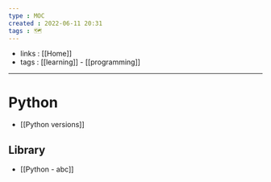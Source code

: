 ```yaml
---
type : MOC
created : 2022-06-11 20:31
tags : 🗺️ 
---
```


- links : [[Home]]
- tags : [[learning]] - [[programming]]

---

# Python 
- [[Python versions]]

## Library
- [[Python - abc]]
